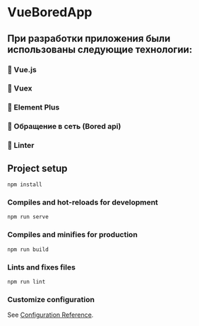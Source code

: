 # VueBoredApp

## При разработки приложения были использованы следующие технологии:

 ### :small_blue_diamond: Vue.js
 ### :small_blue_diamond: Vuex
 ### :small_blue_diamond: Element Plus
 ### :small_blue_diamond: Обращение в сеть (Bored api)
 ### :small_blue_diamond: Linter

## Project setup
```
npm install
```

### Compiles and hot-reloads for development
```
npm run serve
```

### Compiles and minifies for production
```
npm run build
```

### Lints and fixes files
```
npm run lint
```

### Customize configuration
See [Configuration Reference](https://cli.vuejs.org/config/).
